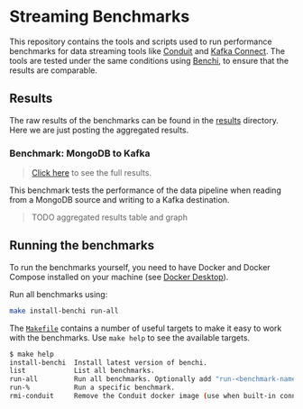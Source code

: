 # Streaming Benchmarks

This repository contains the tools and scripts used to run performance
benchmarks for data streaming tools like
[Conduit](https://github.com/conduitio/conduit) and
[Kafka Connect](https://docs.confluent.io/platform/current/connect/index.html).
The tools are tested under the same conditions using
[Benchi](https://github.com/conduitio/benchi), to ensure that the results are
comparable.

## Results

The raw results of the benchmarks can be found in the [results](./results)
directory. Here we are just posting the aggregated results.

### Benchmark: MongoDB to Kafka

> [Click here](./results/TODO) to see the full results.

This benchmark tests the performance of the data pipeline when reading from a
MongoDB source and writing to a Kafka destination.

> TODO aggregated results table and graph

## Running the benchmarks

To run the benchmarks yourself, you need to have Docker and Docker Compose
installed on your machine (see [Docker Desktop](https://docs.docker.com/desktop/)).

Run all benchmarks using:

```sh
make install-benchi run-all
```

The [`Makefile`](./Makefile) contains a number of useful targets to make it easy
to work with the benchmarks. Use `make help` to see the available targets.

```sh
$ make help
install-benchi  Install latest version of benchi.
list            List all benchmarks.
run-all         Run all benchmarks. Optionally add "run-<benchmark-name>" to run a specific benchmark.
run-%           Run a specific benchmark.
rmi-conduit     Remove the Conduit docker image (use when built-in connectors get added or upgraded).
```